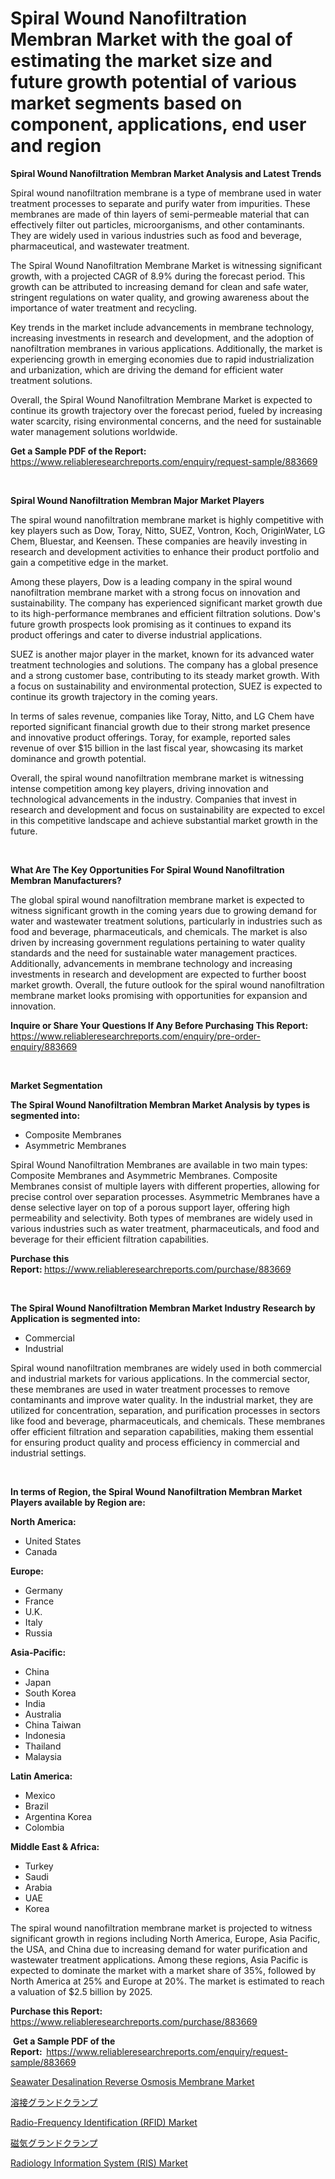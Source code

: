 <p><h1>Spiral Wound Nanofiltration Membran Market with the goal of estimating the market size and future growth potential of various market segments based on component, applications, end user and region</h1></p><p><strong>Spiral Wound Nanofiltration Membran Market Analysis and Latest Trends</strong></p>
<p><p>Spiral wound nanofiltration membrane is a type of membrane used in water treatment processes to separate and purify water from impurities. These membranes are made of thin layers of semi-permeable material that can effectively filter out particles, microorganisms, and other contaminants. They are widely used in various industries such as food and beverage, pharmaceutical, and wastewater treatment.</p><p>The Spiral Wound Nanofiltration Membrane Market is witnessing significant growth, with a projected CAGR of 8.9% during the forecast period. This growth can be attributed to increasing demand for clean and safe water, stringent regulations on water quality, and growing awareness about the importance of water treatment and recycling.</p><p>Key trends in the market include advancements in membrane technology, increasing investments in research and development, and the adoption of nanofiltration membranes in various applications. Additionally, the market is experiencing growth in emerging economies due to rapid industrialization and urbanization, which are driving the demand for efficient water treatment solutions.</p><p>Overall, the Spiral Wound Nanofiltration Membrane Market is expected to continue its growth trajectory over the forecast period, fueled by increasing water scarcity, rising environmental concerns, and the need for sustainable water management solutions worldwide.</p></p>
<p><strong>Get a Sample PDF of the Report:&nbsp;</strong> <a href="https://www.reliableresearchreports.com/enquiry/request-sample/883669">https://www.reliableresearchreports.com/enquiry/request-sample/883669</a></p>
<p>&nbsp;</p>
<p><strong>Spiral Wound Nanofiltration Membran Major Market Players</strong></p>
<p><p>The spiral wound nanofiltration membrane market is highly competitive with key players such as Dow, Toray, Nitto, SUEZ, Vontron, Koch, OriginWater, LG Chem, Bluestar, and Keensen. These companies are heavily investing in research and development activities to enhance their product portfolio and gain a competitive edge in the market.</p><p>Among these players, Dow is a leading company in the spiral wound nanofiltration membrane market with a strong focus on innovation and sustainability. The company has experienced significant market growth due to its high-performance membranes and efficient filtration solutions. Dow's future growth prospects look promising as it continues to expand its product offerings and cater to diverse industrial applications.</p><p>SUEZ is another major player in the market, known for its advanced water treatment technologies and solutions. The company has a global presence and a strong customer base, contributing to its steady market growth. With a focus on sustainability and environmental protection, SUEZ is expected to continue its growth trajectory in the coming years.</p><p>In terms of sales revenue, companies like Toray, Nitto, and LG Chem have reported significant financial growth due to their strong market presence and innovative product offerings. Toray, for example, reported sales revenue of over $15 billion in the last fiscal year, showcasing its market dominance and growth potential.</p><p>Overall, the spiral wound nanofiltration membrane market is witnessing intense competition among key players, driving innovation and technological advancements in the industry. Companies that invest in research and development and focus on sustainability are expected to excel in this competitive landscape and achieve substantial market growth in the future.</p></p>
<p>&nbsp;</p>
<p><strong>What Are The Key Opportunities For Spiral Wound Nanofiltration Membran Manufacturers?</strong></p>
<p><p>The global spiral wound nanofiltration membrane market is expected to witness significant growth in the coming years due to growing demand for water and wastewater treatment solutions, particularly in industries such as food and beverage, pharmaceuticals, and chemicals. The market is also driven by increasing government regulations pertaining to water quality standards and the need for sustainable water management practices. Additionally, advancements in membrane technology and increasing investments in research and development are expected to further boost market growth. Overall, the future outlook for the spiral wound nanofiltration membrane market looks promising with opportunities for expansion and innovation.</p></p>
<p><strong>Inquire or Share Your Questions If Any Before Purchasing This Report:</strong> <a href="https://www.reliableresearchreports.com/enquiry/pre-order-enquiry/883669">https://www.reliableresearchreports.com/enquiry/pre-order-enquiry/883669</a></p>
<p>&nbsp;</p>
<p><strong>Market Segmentation</strong></p>
<p><strong>The Spiral Wound Nanofiltration Membran Market Analysis by types is segmented into:</strong></p>
<p><ul><li>Composite Membranes</li><li>Asymmetric Membranes</li></ul></p>
<p><p>Spiral Wound Nanofiltration Membranes are available in two main types: Composite Membranes and Asymmetric Membranes. Composite Membranes consist of multiple layers with different properties, allowing for precise control over separation processes. Asymmetric Membranes have a dense selective layer on top of a porous support layer, offering high permeability and selectivity. Both types of membranes are widely used in various industries such as water treatment, pharmaceuticals, and food and beverage for their efficient filtration capabilities.</p></p>
<p><strong>Purchase this Report:&nbsp;</strong><a href="https://www.reliableresearchreports.com/purchase/883669">https://www.reliableresearchreports.com/purchase/883669</a></p>
<p>&nbsp;</p>
<p><strong>The Spiral Wound Nanofiltration Membran Market Industry Research by Application is segmented into:</strong></p>
<p><ul><li>Commercial</li><li>Industrial</li></ul></p>
<p><p>Spiral wound nanofiltration membranes are widely used in both commercial and industrial markets for various applications. In the commercial sector, these membranes are used in water treatment processes to remove contaminants and improve water quality. In the industrial market, they are utilized for concentration, separation, and purification processes in sectors like food and beverage, pharmaceuticals, and chemicals. These membranes offer efficient filtration and separation capabilities, making them essential for ensuring product quality and process efficiency in commercial and industrial settings.</p></p>
<p>&nbsp;</p>
<p><strong>In terms of Region, the Spiral Wound Nanofiltration Membran Market Players available by Region are:</strong></p>
<p>
    <p> <strong> North America: </strong>
        <ul>
            <li>United States</li>
            <li>Canada</li>
        </ul>
        </p> 
    <p> <strong> Europe: </strong>
        <ul>
            <li>Germany</li>
            <li>France</li>
            <li>U.K.</li>
            <li>Italy</li>
            <li>Russia</li>
        </ul>
        </p> 
    <p> <strong> Asia-Pacific: </strong>
        <ul>
            <li>China</li>
            <li>Japan</li>
            <li>South Korea</li>
            <li>India</li>
            <li>Australia</li>
            <li>China Taiwan</li>
            <li>Indonesia</li>
            <li>Thailand</li>
            <li>Malaysia</li>
        </ul>
        </p> 
    <p> <strong> Latin America: </strong>
        <ul>
            <li>Mexico</li>
            <li>Brazil</li>
            <li>Argentina Korea</li>
            <li>Colombia</li>
        </ul>
        </p> 
    <p> <strong> Middle East & Africa: </strong>
        <ul>
            <li>Turkey</li>
            <li>Saudi</li>
            <li>Arabia</li>
            <li>UAE</li>
            <li>Korea</li>
        </ul>
    </p>
    </p>
<p><p>The spiral wound nanofiltration membrane market is projected to witness significant growth in regions including North America, Europe, Asia Pacific, the USA, and China due to increasing demand for water purification and wastewater treatment applications. Among these regions, Asia Pacific is expected to dominate the market with a market share of 35%, followed by North America at 25% and Europe at 20%. The market is estimated to reach a valuation of $2.5 billion by 2025.</p></p>
<p><strong>Purchase this Report: </strong><a href="https://www.reliableresearchreports.com/purchase/883669">https://www.reliableresearchreports.com/purchase/883669</a></p>
<p>&nbsp;<strong>Get a Sample PDF of the Report:&nbsp;&nbsp;</strong><a href="https://www.reliableresearchreports.com/enquiry/request-sample/883669">https://www.reliableresearchreports.com/enquiry/request-sample/883669</a></p>
<p><strong></strong></p>
<p><p><a href="https://github.com/Chiragrp22/Market-Research-Report-List-3/blob/main/seawater-desalination-reverse-osmosis-membrane-market.md">Seawater Desalination Reverse Osmosis Membrane Market</a></p><p><a href="https://github.com/hwbcz413288296/Market-Research-Report-List-1/blob/main/1833934194757.md">溶接グランドクランプ</a></p><p><a href="https://issuu.com/reportprime-2/docs/radio-frequency-identification-rfid-market-size-20">Radio-Frequency Identification (RFID) Market</a></p><p><a href="https://github.com/efcvopdgkdx128/Market-Research-Report-List-1/blob/main/7944044194756.md">磁気グランドクランプ</a></p><p><a href="https://issuu.com/reportprime-2/docs/radiology-information-system-ris-market-size-2030.">Radiology Information System (RIS) Market</a></p></p>